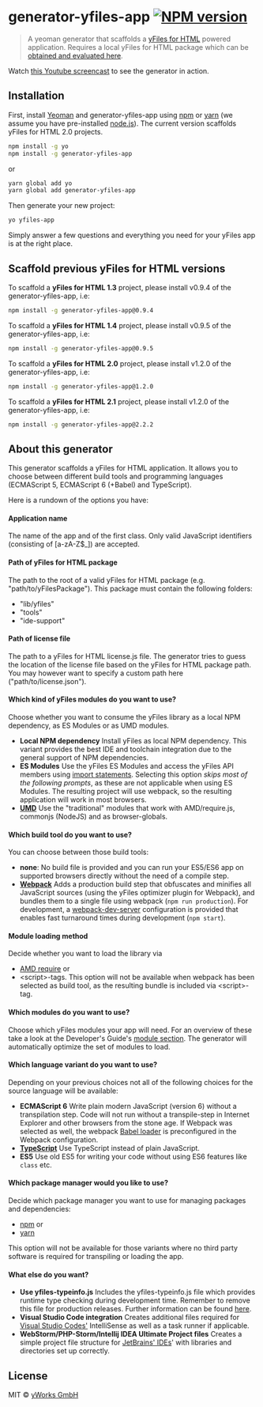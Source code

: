 # generator-yfiles-app [![NPM version][npm-image]][npm-url]
> A yeoman generator that scaffolds a [yFiles for HTML](https://www.yworks.com/yfileshtml) powered application. Requires a local yFiles for HTML package which can be [obtained and evaluated here](https://www.yworks.com/products/yfiles-for-html/evaluate).

Watch [this Youtube screencast](https://www.youtube.com/watch?v=Pj0yd1iFp9g) to see the generator in action.

## Installation

First, install [Yeoman](http://yeoman.io) and generator-yfiles-app using [npm](https://www.npmjs.com/) or [yarn](https://yarnpkg.com/) (we assume you have pre-installed [node.js](https://nodejs.org/)). 
The current version scaffolds yFiles for HTML 2.0 projects.

```bash
npm install -g yo
npm install -g generator-yfiles-app
```
or
```bash
yarn global add yo
yarn global add generator-yfiles-app
```

Then generate your new project:

```bash
yo yfiles-app
```

Simply answer a few questions and everything you need for your yFiles app is at the right place.

## Scaffold previous yFiles for HTML versions

To scaffold a **yFiles for HTML 1.3** project, please install v0.9.4 of the generator-yfiles-app, i.e:

```bash
npm install -g generator-yfiles-app@0.9.4
```

To scaffold a **yFiles for HTML 1.4** project, please install v0.9.5 of the generator-yfiles-app, i.e:

```bash
npm install -g generator-yfiles-app@0.9.5
```

To scaffold a **yFiles for HTML 2.0** project, please install v1.2.0 of the generator-yfiles-app, i.e:

```bash
npm install -g generator-yfiles-app@1.2.0
```

To scaffold a **yFiles for HTML 2.1** project, please install v1.2.0 of the generator-yfiles-app, i.e:

```bash
npm install -g generator-yfiles-app@2.2.2
```

## About this generator

This generator scaffolds a yFiles for HTML application. It allows you to choose between different build tools and 
programming languages (ECMAScript 5, ECMAScript 6 (+Babel) and TypeScript).

Here is a rundown of the options you have:

#### Application name
The name of the app and of the first class. Only valid JavaScript identifiers (consisting of \[a-zA-Z$_]) are accepted.

#### Path of yFiles for HTML package
The path to the root of a valid yFiles for HTML package (e.g. "path/to/yFilesPackage"). This package must contain the following folders: 
 * "lib/yfiles"
 * "tools"
 * "ide-support"

#### Path of license file
The path to a yFiles for HTML license.js file. The generator tries to guess the location of the license file
based on the yFiles for HTML package path. You may however want to specify a custom path here ("path/to/license.json").

#### Which kind of yFiles modules do you want to use?
Choose whether you want to consume the yFiles library as a local NPM dependency, as ES Modules or as UMD modules. 
 * **Local NPM dependency** Install yFiles as local NPM dependency. This variant provides the best IDE and toolchain 
 integration due to the general support of NPM dependencies.
 * **ES Modules** Use the yFiles ES Modules and access the yFiles API members using 
 [import statements](https://developer.mozilla.org/en-US/docs/Web/JavaScript/Reference/Statements/import). 
 Selecting this option *skips most of the following prompts*, as these are not applicable when using ES Modules. 
 The resulting project will use webpack, so the resulting application will work in most browsers. 
 * **[UMD](https://github.com/umdjs/umd)** Use the "traditional" modules that work with AMD/require.js, 
 commonjs (NodeJS) and as browser-globals. 

#### Which build tool do you want to use?
You can choose between those build tools:
 * **none**: No build file is provided and you can run your ES5/ES6 app on supported browsers directly without the 
 need of a compile step.
 * **[Webpack](https://github.com/webpack/webpack)** Adds a production build step that obfuscates and minifies all 
 JavaScript sources (using the yFiles optimizer plugin for Webpack), and bundles them to a single file using 
 webpack (`npm run production`). For development, a 
 [webpack-dev-server](https://webpack.js.org/configuration/dev-server/) configuration is 
 provided that enables fast turnaround times during development (`npm start`).

#### Module loading method
Decide whether you want to load the library via
 * [AMD require](http://requirejs.org/docs/whyamd.html) or
 * \<script\>-tags.
This option will not be available when webpack has been selected as build tool, as the resulting bundle is 
included via \<script\>-tag.

#### Which modules do you want to use?
Choose which yFiles modules your app will need. For an overview of these take a look at the Developer's 
Guide's [module section](http://docs.yworks.com/yfileshtml/#/dguide/introduction-modules).
The generator will automatically optimize the set of modules to load.

#### Which language variant do you want to use?
Depending on your previous choices not all of the following choices for the source language will be available:
* **ECMAScript 6** Write plain modern JavaScript (version 6) without a transpilation step. 
Code will not run without a transpile-step in Internet Explorer and other browsers from the stone age.
If Webpack was selected as well, the webpack [Babel loader](https://github.com/babel/babel-loader) is preconfigured
in the Webpack configuration. 
* **[TypeScript](http://www.typescriptlang.org/)** Use TypeScript instead of plain JavaScript.
* **ES5** Use old ES5 for writing your code without using ES6 features like `class` etc. 

#### Which package manager would you like to use?
Decide which package manager you want to use for managing packages and dependencies: 
 * [npm](https://www.npmjs.com/) or
 * [yarn](https://yarnpkg.com/)

This option will not be available for those variants where no third party software is required 
for transpiling or loading the app.

#### What else do you want?
 * **Use yfiles-typeinfo.js** Includes the yfiles-typeinfo.js file which provides runtime type checking 
 during development time. Remember to remove this file for production releases.
 Further information can be found [here](http://docs.yworks.com/yfileshtml/#/dguide/DevelopmentSupport#DevelopmentSupport-Checks).
 * **Visual Studio Code integration** Creates additional files required for [Visual Studio Codes'](https://code.visualstudio.com/) IntelliSense as well as a task runner if applicable.
 * **WebStorm/PHP-Storm/Intellij IDEA Ultimate Project files** Creates a simple project file structure for [JetBrains' IDEs](https://www.jetbrains.com/)' with libraries and directories set up correctly.


## License
MIT © [yWorks GmbH](http://www.yworks.com)


[npm-image]: https://badge.fury.io/js/generator-yfiles-app.svg
[npm-url]: https://npmjs.org/package/generator-yfiles-app
